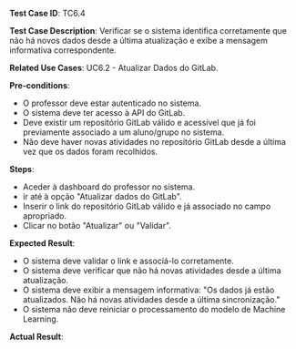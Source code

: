 **Test Case ID**: TC6.4  

**Test Case Description**: Verificar se o sistema identifica corretamente que não há novos dados desde a última atualização e exibe a mensagem informativa correspondente.  

**Related Use Cases**: UC6.2 - Atualizar Dados do GitLab.

**Pre-conditions**:  

- O professor deve estar autenticado no sistema.  
- O sistema deve ter acesso à API do GitLab.  
- Deve existir um repositório GitLab válido e acessível que já foi previamente associado a um aluno/grupo no sistema.  
- Não deve haver novas atividades no repositório GitLab desde a última vez que os dados foram recolhidos.  

**Steps**:  

- Aceder à dashboard do professor no sistema.  
- ir até à opção "Atualizar dados do GitLab".  
- Inserir o link do repositório GitLab válido e já associado no campo apropriado.  
- Clicar no botão "Atualizar" ou "Validar".  

**Expected Result**:  

- O sistema deve validar o link e associá-lo corretamente.  
- O sistema deve verificar que não há novas atividades desde a última atualização.  
- O sistema deve exibir a mensagem informativa: "Os dados já estão atualizados. Não há novas atividades desde a última sincronização."
- O sistema não deve reiniciar o processamento do modelo de Machine Learning.

**Actual Result**: